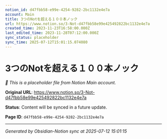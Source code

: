 ```yaml
---
notion_id: d47fbb58-e99e-4254-9282-2bc1132e4e7a
account: Main
title: 3つのNotを超える１００本ノック
url: https://www.notion.so/3-Not-d47fbb58e99e425492822bc1132e4e7a
created_time: 2023-11-23T16:58:00.000Z
last_edited_time: 2023-11-28T07:12:00.000Z
sync_status: placeholder
sync_time: 2025-07-12T15:01:15.074080
---
```


# 3つのNotを超える１００本ノック

*🔄 This is a placeholder file from Notion Main account.*

**Original URL**: https://www.notion.so/3-Not-d47fbb58e99e425492822bc1132e4e7a

**Status**: Content will be synced in a future update.

**Page ID**: `d47fbb58-e99e-4254-9282-2bc1132e4e7a`

---

*Generated by Obsidian-Notion sync at 2025-07-12 15:01:15*
